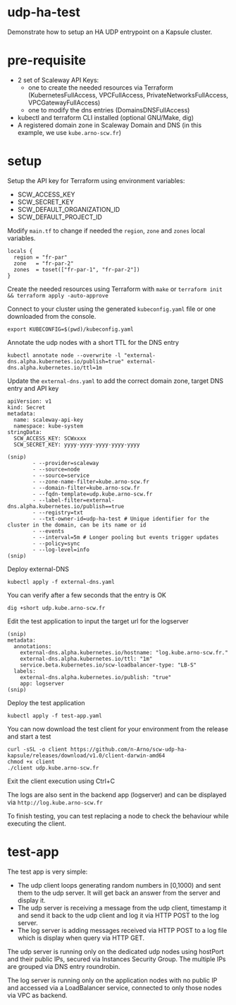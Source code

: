 udp-ha-test
===========

Demonstrate how to setup an HA UDP entrypoint on a Kapsule cluster.

pre-requisite
=============

- 2 set of Scaleway API Keys:
  - one to create the needed resources via Terraform (KubernetesFullAccess, VPCFullAccess, PrivateNetworksFullAccess, VPCGatewayFullAccess)
  - one to modify the dns entries (DomainsDNSFullAccess)
- kubectl and terraform CLI installed (optional GNU/Make, dig)
- A registered domain zone in Scaleway Domain and DNS (in this example, we use `kube.arno-scw.fr`)

setup
=====

Setup the API key for Terraform using environment variables:
- SCW_ACCESS_KEY
- SCW_SECRET_KEY
- SCW_DEFAULT_ORGANIZATION_ID
- SCW_DEFAULT_PROJECT_ID

Modify `main.tf` to change if needed the `region`, `zone` and `zones` local variables.

```
locals {
  region = "fr-par"
  zone   = "fr-par-2"
  zones  = toset(["fr-par-1", "fr-par-2"])
}
```

Create the needed resources using Terraform with `make` or `terraform init && terraform apply -auto-approve`

Connect to your cluster using the generated `kubeconfig.yaml` file or one downloaded from the console.

```
export KUBECONFIG=$(pwd)/kubeconfig.yaml
```

Annotate the udp nodes with a short TTL for the DNS entry

```
kubectl annotate node --overwrite -l "external-dns.alpha.kubernetes.io/publish=true" external-dns.alpha.kubernetes.io/ttl=1m
```

Update the `external-dns.yaml` to add the correct domain zone, target DNS entry and API key

```
apiVersion: v1
kind: Secret
metadata:
  name: scaleway-api-key
  namespace: kube-system
stringData:
  SCW_ACCESS_KEY: SCWxxxx
  SCW_SECRET_KEY: yyyy-yyyy-yyyy-yyyy-yyyy
```

```
(snip)
        - --provider=scaleway
        - --source=node
        - --source=service
        - --zone-name-filter=kube.arno-scw.fr
        - --domain-filter=kube.arno-scw.fr
        - --fqdn-template=udp.kube.arno-scw.fr
        - --label-filter=external-dns.alpha.kubernetes.io/publish==true
        - --registry=txt
        - --txt-owner-id=udp-ha-test # Unique identifier for the cluster in the domain, can be its name or id
        - --events
        - --interval=5m # Longer pooling but events trigger updates
        - --policy=sync
        - --log-level=info
(snip)
```

Deploy external-DNS

```
kubectl apply -f external-dns.yaml
```

You can verify after a few seconds that the entry is OK

```
dig +short udp.kube.arno-scw.fr
```

Edit the test application to input the target url for the logserver

```
(snip)
metadata:
  annotations:
    external-dns.alpha.kubernetes.io/hostname: "log.kube.arno-scw.fr."
    external-dns.alpha.kubernetes.io/ttl: "1m"
    service.beta.kubernetes.io/scw-loadbalancer-type: "LB-S"
  labels:
    external-dns.alpha.kubernetes.io/publish: "true"
    app: logserver
(snip)
```

Deploy the test application

```
kubectl apply -f test-app.yaml
```

You can now download the test client for your environment from the release and start a test

```
curl -sSL -o client https://github.com/n-Arno/scw-udp-ha-kapsule/releases/download/v1.0/client-darwin-amd64
chmod +x client
./client udp.kube.arno-scw.fr
```

Exit the client execution using Ctrl+C

The logs are also sent in the backend app (logserver) and can be displayed via `http://log.kube.arno-scw.fr`

To finish testing, you can test replacing a node to check the behaviour while executing the client.

test-app
========

The test app is very simple:
- The udp client loops generating random numbers in [0,1000) and sent them to the udp server. It will get back an answer from the server and display it.
- The udp server is receiving a message from the udp client, timestamp it and send it back to the udp client and log it via HTTP POST to the log server.
- The log server is adding messages received via HTTP POST to a log file which is display when query via HTTP GET.

The udp server is running only on the dedicated udp nodes using hostPort and their public IPs, secured via Instances Security Group. The multiple IPs are grouped via DNS entry roundrobin.

The log server is running only on the application nodes with no public IP and accessed via a LoadBalancer service, connected to only those nodes via VPC as backend.


